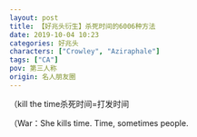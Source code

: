 ```yaml
---
layout: post
title: 【好兆头衍生】杀死时间的6006种方法
date: 2019-10-04 10:23
categories: 好兆头
characters: ["Crowley", "Aziraphale"]
tags: ["CA"]
pov: 第三人称
origin: 名人朋友圈
---
```


（kill the time杀死时间=打发时间

（War：She kills time. Time, sometimes people.
